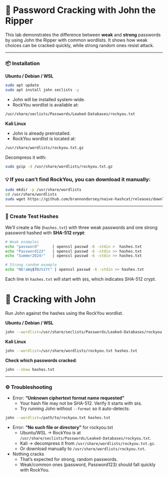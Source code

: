 # 🔨 Password Cracking with John the Ripper

This lab demonstrates the difference between **weak** and **strong** passwords by using John the Ripper with common wordlists. It shows how weak choices can be cracked quickly, while strong random ones resist attack.

---
### 📦 Installation
**Ubuntu / Debian / WSL** 
```bash
sudo apt update
sudo apt install john seclists -y
```
  * John will be installed system-wide.
  * RockYou wordlist is available at:
```bash
/usr/share/seclists/Passwords/Leaked-Databases/rockyou.txt
```
**Kali Linux**
  * John is already preinstalled.
  * RockYou wordlist is located at:
```bash  
/usr/share/wordlists/rockyou.txt.gz
```
Decompress it with:
```bash
sudo gzip -d /usr/share/wordlists/rockyou.txt.gz
```
### 💡 If you can’t find RockYou, you can download it manually:
```bash
sudo mkdir -p /usr/share/wordlists
cd /usr/share/wordlists
sudo wget https://github.com/brannondorsey/naive-hashcat/releases/download/data/rockyou.txt
```
---
### 📝 Create Test Hashes
We’ll create a file (`hashes.txt`) with three weak passwords and one strong password hashed with **SHA-512 crypt**:
```bash
# Weak examples
echo "password"      | openssl passwd -6 -stdin >  hashes.txt
echo "Password123"   | openssl passwd -6 -stdin >> hashes.txt
echo "Summer2024!"   | openssl passwd -6 -stdin >> hashes.txt

# Strong random example
echo "N6!aWq$7Bz%1Yt" | openssl passwd -6 -stdin >> hashes.txt
```
Each line in `hashes.txt` will start with `$6$`, which indicates SHA-512 crypt.
# 🔑 Cracking with John
Run John against the hashes using the RockYou wordlist.

**Ubuntu / Debian / WSL**
```bash
john --wordlist=/usr/share/seclists/Passwords/Leaked-Databases/rockyou.txt hashes.txt
```
**Kali Linux**
```bash
john --wordlist=/usr/share/wordlists/rockyou.txt hashes.txt
```
**Check which passwords cracked**:
```bash
john --show hashes.txt
```

---
### ⚙️ Troubleshooting
- Error: **“Unknown ciphertext format name requested”**
    * Your hash file may not be SHA-512. Verify it starts with `$6$`.
    * Try running John without `--format` so it auto-detects:
```bash
john --wordlist=/path/to/rockyou.txt hashes.txt
```
- Error: **“No such file or directory”** for rockyou.txt
    * Ubuntu/WSL → RockYou is at `/usr/share/seclists/Passwords/Leaked-Databases/rockyou.txt`.
    * Kali → decompress it from `/usr/share/wordlists/rockyou.txt.gz`.
    * Or download manually to `/usr/share/wordlists/rockyou.txt`.
- Nothing cracks
  * That’s expected for strong, random passwords.
  * Weak/common ones (password, Password123) should fall quickly with RockYou.
